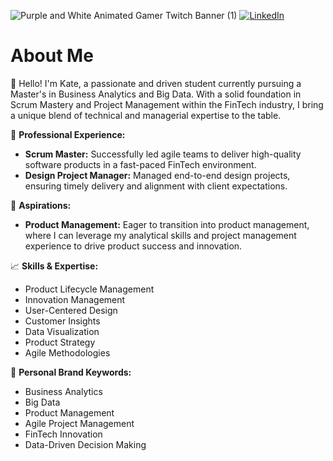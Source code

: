 ![Purple and White Animated Gamer Twitch Banner (1)](https://github.com/KateKaraket/KateKaraket/assets/169455066/cc838d6a-e500-4d99-914e-ed655ee080f3)
[![LinkedIn](https://img.shields.io/badge/LinkedIn-0A66C2?style=for-the-badge&logo=linkedin&logoColor=white)](https://www.linkedin.com/in/karaket-singthong)

# About Me

👋 Hello! I'm Kate, a passionate and driven student currently pursuing a Master's in Business Analytics and Big Data. With a solid foundation in Scrum Mastery and Project Management within the FinTech industry, I bring a unique blend of technical and managerial expertise to the table.

💼 **Professional Experience:**
- **Scrum Master:** Successfully led agile teams to deliver high-quality software products in a fast-paced FinTech environment.
- **Design Project Manager:** Managed end-to-end design projects, ensuring timely delivery and alignment with client expectations.

🎯 **Aspirations:**
- **Product Management:** Eager to transition into product management, where I can leverage my analytical skills and project management experience to drive product success and innovation.

📈 **Skills & Expertise:**
- Product Lifecycle Management
- Innovation Management
- User-Centered Design
- Customer Insights
- Data Visualization
- Product Strategy
- Agile Methodologies

🌟 **Personal Brand Keywords:**
- Business Analytics
- Big Data
- Product Management
- Agile Project Management
- FinTech Innovation
- Data-Driven Decision Making


<!--
**KateKaraket/KateKaraket** is a ✨ _special_ ✨ repository because its `README.md` (this file) appears on your GitHub profile.

Here are some ideas to get you started:

🔭 I’m currently studying Business Analytics and Big Data
- 🌱 I’m currently learning ...
- 👯 I’m looking to collaborate on ...
- 🤔 I’m looking for help with ...
- 💬 Ask me about ...
- 📫 How to reach me: ...
- 😄 Pronouns: ...
- ⚡ Fun fact: ...
-->
